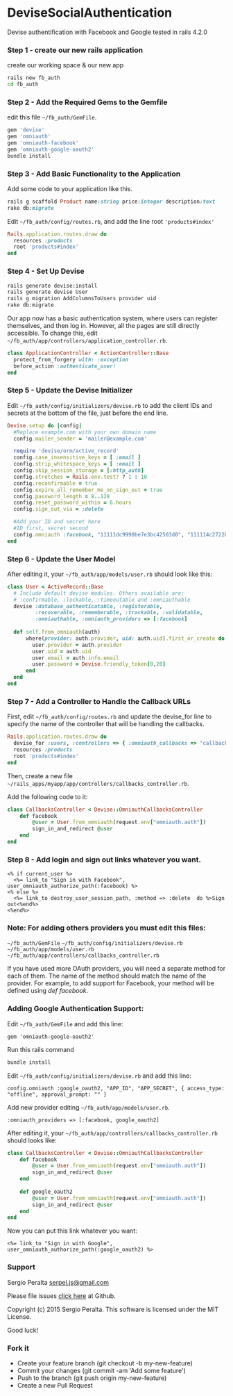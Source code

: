 # DeviseSocialAuthentication
Devise authentification with Facebook and Google tested in rails 4.2.0

### Step 1 - create our new rails application
create our working space & our new app

```sh
rails new fb_auth
cd fb_auth
```

### Step 2 - Add the Required Gems to the Gemfile
edit this file `~/fb_auth/GemFile`.

```ruby
gem 'devise'
gem 'omniauth'
gem 'omniauth-facebook'
gem 'omniauth-google-oauth2'
bundle install
```

### Step 3 - Add Basic Functionality to the Application
Add some code to your application like this.

```ruby
rails g scaffold Product name:string price:integer description:text
rake db:migrate
```

Edit `~/fb_auth/config/routes.rb`, and add the line root `'products#index'`

```ruby
Rails.application.routes.draw do
  resources :products
  root 'products#index'
end
```

### Step 4 - Set Up Devise

```sh
rails generate devise:install
rails generate devise User
rails g migration AddColumnsToUsers provider uid
rake db:migrate
```

Our app now has a basic authentication system, where users can register themselves, and then log in. However, all the pages are still directly accessible. To change this, edit `~/fb_auth/app/controllers/application_controller.rb`.

```ruby
class ApplicationController < ActionController::Base
  protect_from_forgery with: :exception
  before_action :authenticate_user!
end
```

### Step 5 - Update the Devise Initializer

Edit `~/fb_auth/config/initializers/devise.rb` to add the client IDs and secrets at the bottom of the file, just before the end line.

```ruby
Devise.setup do |config|
  #Replace example.com with your own domain name
  config.mailer_sender = 'mailer@example.com'

  require 'devise/orm/active_record'
  config.case_insensitive_keys = [ :email ]
  config.strip_whitespace_keys = [ :email ]
  config.skip_session_storage = [:http_auth]
  config.stretches = Rails.env.test? ? 1 : 10
  config.reconfirmable = true
  config.expire_all_remember_me_on_sign_out = true
  config.password_length = 8..128
  config.reset_password_within = 6.hours
  config.sign_out_via = :delete

  #Add your ID and secret here
  #ID first, secret second
  config.omniauth :facebook, "11111dc9990be7e3bc42503d0", "111114c2722b65d29965f1a1df"
end
```

### Step 6 - Update the User Model
After editing it, your `~/fb_auth/app/models/user.rb` should look like this:

```ruby
class User < ActiveRecord::Base
  # Include default devise modules. Others available are:
  # :confirmable, :lockable, :timeoutable and :omniauthable
  devise :database_authenticatable, :registerable,
         :recoverable, :rememberable, :trackable, :validatable,
         :omniauthable, :omniauth_providers => [:facebook]
  
  def self.from_omniauth(auth)
      where(provider: auth.provider, uid: auth.uid).first_or_create do |user|
        user.provider = auth.provider
        user.uid = auth.uid
        user.email = auth.info.email
        user.password = Devise.friendly_token[0,20]
      end
  end
end
```

### Step 7 - Add a Controller to Handle the Callback URLs

First, edit `~/fb_auth/config/routes.rb` and update the devise_for line to specify the name of the controller that will be handling the callbacks.

```ruby
Rails.application.routes.draw do
  devise_for :users, :controllers => { :omniauth_callbacks => "callbacks" }
  resources :products
  root 'products#index'
end
```

Then, create a new file `~/rails_apps/myapp/app/controllers/callbacks_controller.rb`.

Add the following code to it:

```ruby
class CallbacksController < Devise::OmniauthCallbacksController
    def facebook
        @user = User.from_omniauth(request.env["omniauth.auth"])
        sign_in_and_redirect @user
    end
end
```

### Step 8 - Add login and sign out links whatever you want.
```
<% if current_user %>
  <%= link_to "Sign in with Facebook", user_omniauth_authorize_path(:facebook) %>
<% else %>
  <%= link_to destroy_user_session_path, :method => :delete  do %>Sign out<%end%>
<%end%>
```

### Note: For adding others providers you must edit this files:
`~/fb_auth/GemFile`
`~/fb_auth/config/initializers/devise.rb` 
`~/fb_auth/app/models/user.rb` 
`~/fb_auth/app/controllers/callbacks_controller.rb`

If you have used more OAuth providers, you will need a separate method for each of them. The name of the method should match the name of the provider. For example, to add support for Facebook, your method will be defined using *def facebook*.

### Adding Google Authentication Support:

Edit `~/fb_auth/GemFile` and add this line:
```
gem 'omniauth-google-oauth2'
```

Run this rails command
```ruby
bundle install
```

Edit `~/fb_auth/config/initializers/devise.rb` and add this line:
```
config.omniauth :google_oauth2, "APP_ID", "APP_SECRET", { access_type: "offline", approval_prompt: "" }
```

Add new provider editing `~/fb_auth/app/models/user.rb`.
```
:omniauth_providers => [:facebook, google_oauth2]
```

After editing it, your `~/fb_auth/app/controllers/callbacks_controller.rb` should looks like:

```ruby
class CallbacksController < Devise::OmniauthCallbacksController
    def facebook
        @user = User.from_omniauth(request.env["omniauth.auth"])
        sign_in_and_redirect @user
    end
    
    def google_oauth2
        @user = User.from_omniauth(request.env["omniauth.auth"])
        sign_in_and_redirect @user
    end
end
```

Now you can put this link whatever you want:
```
<%= link_to "Sign in with Google", user_omniauth_authorize_path(:google_oauth2) %>
```

### Support

Sergio Peralta serpel.js@gmail.com

Please file issues [click here] at Github. 

Copyright (c) 2015 Sergio Peralta. This software is licensed under the MIT License.

Good luck!

[click here]:https://github.com/serpel/DeviseSocialAuthentication/issues

### Fork it

- Create your feature branch (git checkout -b my-new-feature)
- Commit your changes (git commit -am 'Add some feature')
- Push to the branch (git push origin my-new-feature)
- Create a new Pull Request
